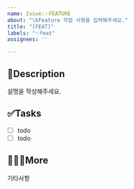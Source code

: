 ```yaml
---
name: Issue:✨FEATURE
about: "\bFeature 작업 사항을 입력해주세요."
title: "[FEAT]"
labels: "✨feat"
assignees: ''

---
```


## 📄Description
설명을 작성해주세요.

## ✅Tasks
- [ ] todo
- [ ] todo

## 🙋🏻‍♂️More
기타사항